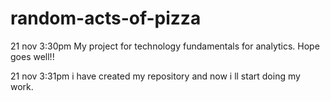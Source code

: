 random-acts-of-pizza
====================
21 nov 3:30pm
My project for technology fundamentals for analytics. Hope goes well!!

21 nov 3:31pm
i have created my repository and now i ll start doing my work.
